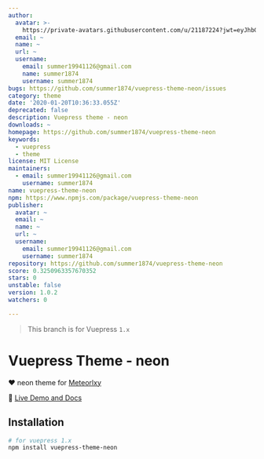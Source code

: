```yaml
---
author:
  avatar: >-
    https://private-avatars.githubusercontent.com/u/21187224?jwt=eyJhbGciOiJIUzI1NiIsInR5cCI6IkpXVCJ9.eyJpc3MiOiJnaXRodWIuY29tIiwiYXVkIjoicmF3LmdpdGh1YnVzZXJjb250ZW50LmNvbSIsImtleSI6ImtleTEiLCJleHAiOjE3MzQ2NzMyMDAsIm5iZiI6MTczNDY3MjAwMCwicGF0aCI6Ii91LzIxMTg3MjI0In0.HA3En_ShJ69iaZ0MefTwdIIwZYi7S4zNMiBd7cE0Kz8&v=4
  email: ~
  name: ~
  url: ~
  username:
    email: summer19941126@gmail.com
    name: summer1874
    username: summer1874
bugs: https://github.com/summer1874/vuepress-theme-neon/issues
category: theme
date: '2020-01-20T10:36:33.055Z'
deprecated: false
description: Vuepress theme - neon
downloads: ~
homepage: https://github.com/summer1874/vuepress-theme-neon
keywords:
  - vuepress
  - theme
license: MIT License
maintainers:
  - email: summer19941126@gmail.com
    username: summer1874
name: vuepress-theme-neon
npm: https://www.npmjs.com/package/vuepress-theme-neon
publisher:
  avatar: ~
  email: ~
  name: ~
  url: ~
  username:
    email: summer19941126@gmail.com
    username: summer1874
repository: https://github.com/summer1874/vuepress-theme-neon
score: 0.3250963357670352
stars: 0
unstable: false
version: 1.0.2
watchers: 0

---
```


> This branch is for Vuepress `1.x`


# Vuepress Theme - neon

:heart: neon theme for [Meteorlxy](https://vuepress-theme-meteorlxy.meteorlxy.cn/)

:book: [Live Demo and Docs](https://summery1874.site/)

## Installation

```sh
# for vuepress 1.x
npm install vuepress-theme-neon
```
